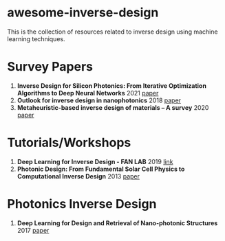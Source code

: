 # awesome-inverse-design
This is the collection of resources related to inverse design using machine learning techniques.

# Survey Papers
1. **Inverse Design for Silicon Photonics: From Iterative Optimization Algorithms to Deep Neural Networks** 2021 [paper](https://www.mdpi.com/2076-3417/11/9/3822)
2. **Outlook for inverse design in nanophotonics** 2018 [paper](https://arxiv.org/pdf/1801.06715.pdf)
3. **Metaheuristic-based inverse design of materials – A survey** 2020 [paper](https://www.sciencedirect.com/science/article/pii/S2352847819302084)

# Tutorials/Workshops
1. **Deep Learning for Inverse Design - FAN LAB** 2019 [link](https://fanlab.stanford.edu/dl/)
2. **Photonic Design: From Fundamental Solar Cell Physics to Computational Inverse Design** 2013 [paper](https://arxiv.org/pdf/1308.0212.pdf)

# Photonics Inverse Design 
1. **Deep Learning for Design and Retrieval of Nano-photonic Structures** 2017 [paper](https://arxiv.org/ftp/arxiv/papers/1702/1702.07949.pdf) 
